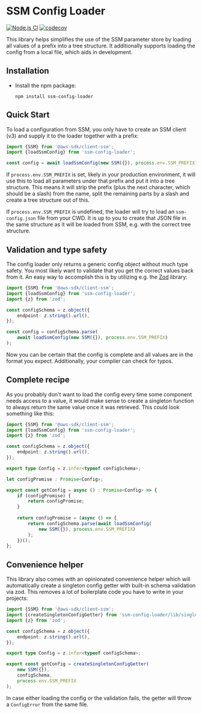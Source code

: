 # SSM Config Loader

[![Node.js CI](https://github.com/dasprid/ssm-config-loader/actions/workflows/ci.yml/badge.svg)](https://github.com/dasprid/ssm-config-loader/actions/workflows/ci.yml)
[![codecov](https://codecov.io/gh/DASPRiD/ssm-config-loader/branch/main/graph/badge.svg?token=I960P1I5FR)](https://codecov.io/gh/DASPRiD/ssm-config-loader)

This library helps simplifies the use of the SSM parameter store by loading all values of a prefix into a tree
structure. It additionally supports loading the config from a local file, which aids in development.

## Installation

- Install the npm package:

  `npm install ssm-config-loader`

## Quick Start

To load a configuration from SSM, you only have to create an SSM client (v3) and supply it to the loader together with
a prefix:

```typescript
import {SSM} from '@aws-sdk/client-ssm';
import {loadSsmConfig} from 'ssm-config-loader';

const config = await loadSsmConfig(new SSM({}), process.env.SSM_PREFIX);
```

If `process.env.SSM_PREFIX` is set, likely in your production environment, it will use this to load all parameters under
that prefix and put it into a tree structure. This means it will strip the prefix (plus the next character, which should
be a slash) from the name, split the remaining parts by a slash and create a tree structure out of this.

If `process.env.SSM_PREFIX` is undefined, the loader will try to load an `ssm-config.json` file from your CWD. It is up
to you to create that JSON file in the same structure as it will be loaded from SSM, e.g. with the correct tree
structure.

## Validation and type safety

The config loader only returns a generic config object without much type safety. You most likely want to validate that
you get the correct values back from it. An easy way to accomplish this is by utilizing e.g. the
[Zod](https://github.com/colinhacks/zod/) library:


```typescript
import {SSM} from '@aws-sdk/client-ssm';
import {loadSsmConfig} from 'ssm-config-loader';
import {z} from 'zod';

const configSchema = z.object({
    endpoint: z.string().url(),
});

const config = configSchema.parse(
    await loadSsmConfig(new SSM({}), process.env.SSM_PREFIX)
);
```

Now you can be certain that the config is complete and all values are in the format you expect. Additionally, your
compiler can check for typos.

## Complete recipe

As you probably don't want to load the config every time some component needs access to a value, it would make sense to
create a singleton function to always return the same value once it was retrieved. This could look something like this:

```typescript
import {SSM} from '@aws-sdk/client-ssm';
import {loadSsmConfig} from 'ssm-config-loader';
import {z} from 'zod';

const configSchema = z.object({
    endpoint: z.string().url(),
});

export type Config = z.infer<typeof configSchema>;

let configPromise : Promise<Config>;

export const getConfig = async () : Promise<Config> => {
    if (configPromise) {
        return configPromise;
    }
    
    return configPromise = (async () => {
        return configSchema.parse(await loadSsmConfig(
            new SSM({}), process.env.SSM_PREFIX)
        );  
    })();
};
```

## Convenience helper

This library also comes with an opinionated convenience helper which will automatically create a singleton config getter
with built-in schema validation via zod. This removes a lot of boilerplate code you have to write in your projects:

```typescript
import {SSM} from '@aws-sdk/client-ssm';
import {createSingletonConfigGetter} from 'ssm-config-loader/lib/singleton-config-getter';
import {z} from 'zod';

const configSchema = z.object({
    endpoint: z.string().url(),
});

export type Config = z.infer<typeof configSchema>;

export const getConfig = createSingletonConfigGetter(
    new SSM({}),
    configSchema,
    process.env.SSM_PREFIX
);
```

In case either loading the config or the validation fails, the getter will throw a `ConfigError` from the same file.
